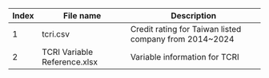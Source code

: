 |Index|File name|Description|
|-----|---------|-----------|
|1|tcri.csv|Credit rating for Taiwan listed company from 2014~2024|
|2|TCRI Variable Reference.xlsx|Variable information for TCRI|
